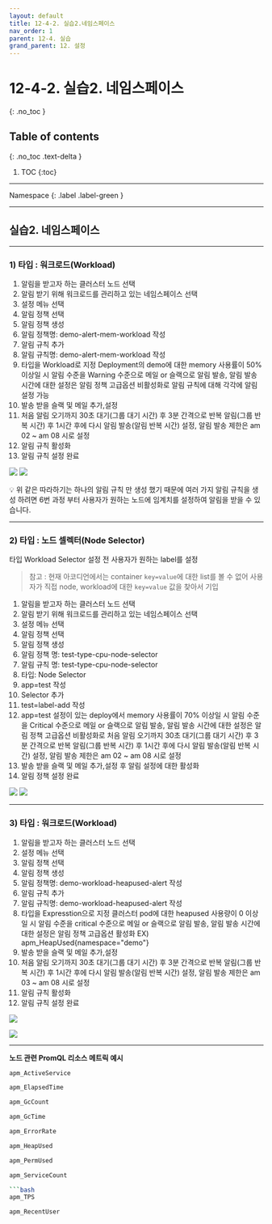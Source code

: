 ```yaml
---
layout: default
title: 12-4-2. 실습2.네임스페이스
nav_order: 1
parent: 12-4. 실습
grand_parent: 12. 설정
---
```


# 12-4-2. 실습2. 네임스페이스
{: .no_toc }

## Table of contents
{: .no_toc .text-delta }

1. TOC
{:toc}

---

<div class="code-example" markdown="1">
Namespace
{: .label .label-green }
</div>

---

## 실습2. 네임스페이스

---

### 1) 타입 : 워크로드(Workload)

1. 알림을 받고자 하는 클러스터 노드 선택
2. 알림 받기 위해 워크로드를 관리하고 있는 네임스페이스 선택
3. 설정 메뉴 선택
4. 알림 정책 선택
5. 알림 정책 생성
6. 알림 정책명: demo-alert-mem-workload 작성
7. 알림 규칙 추가
8. 알림 규칙명: demo-alert-mem-workload 작성
9. 타입을 Workload로 지정 Deployment의 demo에 대한 memory 사용률이 50% 이상일 시 알림 수준을 Warning 수준으로 메일 or 슬랙으로 알림 발송, 알림 발송 시간에 대한 설정은 알림 정책 고급옵션 비활성화로 알림 규칙에 대해 각각에 알림 설정 가능
10. 발송 받을 슬랙 및 메일 추가,설정
11. 처음 알림 오기까지 30초 대기(그룹 대기 시간) 후 3분 간격으로 반복 알림(그룹 반복 시간) 후 1시간 후에 다시 알림 발송(알림 반복 시간) 설정, 알림 발송 제한은 am 02 ~ am 08 시로 설정
12. 알림 규칙 활성화
13. 알림 규칙 설정 완료

![](/assets/images/setting/)
![](/assets/images/setting/)

💡 위 같은 따라하기는 하나의 알림 규칙 만 생성 했기 때문에 여러 가지 알림 규칙을 생성 하려면 6번 과정 부터 사용자가 원하는 노드에 임계치를 설정하여 알림을 받을 수 있습니다.

---

### 2) 타입 : 노드 셀렉터(Node Selector)

타입 Workload Selector 설정 전 사용자가 원하는 label를 설정

> 참고 : 현재 아코디언에서는 container `key=value`에 대한 list를 볼 수 없어 사용자가 직접 node, workload에 대한 `key=value` 값을 찾아서 기입

1. 알림을 받고자 하는 클러스터 노드 선택
2. 알림 받기 위해 워크로드를 관리하고 있는 네임스페이스 선택
3. 설정 메뉴 선택
4. 알림 정책 선택
5. 알림 정책 생성
6. 알림 정책 명: test-type-cpu-node-selector
7. 알림 규칙 명: test-type-cpu-node-selector
8. 타입: Node Selector
9. app=test 작성
10. Selector 추가 
11. test=label-add 작성
12. app=test 설정이 있는 deploy에서 memory 사용률이 70% 이상일 시 알림 수준을 Critical 수준으로 메일 or 슬랙으로 알림 발송, 알림 발송 시간에 대한 설정은 알림 정책 고급옵션 비활성화로 처음 알림 오기까지 30초 대기(그룹 대기 시간) 후 3분 간격으로 반복 알림(그룹 반복 시간) 후 1시간 후에 다시 알림 발송(알림 반복 시간) 설정, 알림 발송 제한은 am 02 ~ am 08 시로 설정
13. 발송 받을 슬랙 및 메일 추가,설정 후 알림 설정에 대한 활성화
14. 알림 정책 설정 완료

![](/assets/images/setting/)
![](/assets/images/setting/)


---

### 3) 타입 : 워크로드(Workload)

1. 알림을 받고자 하는 클러스터 노드 선택
2. 설정 메뉴 선택
3. 알림 정책 선택
4. 알림 정책 생성
5. 알림 정책명: demo-workload-heapused-alert 작성
6. 알림 규칙 추가
7. 알림 규칙명: demo-workload-heapused-alert 작성
8. 타입을 Expresstion으로 지정 클러스터 pod에 대한 heapused 사용량이 0 이상일 시 알림 수준을 critical 수준으로 메일 or 슬랙으로 알림 발송, 알림 발송 시간에 대한 설정은 알림 정책 고급옵션 활성화
EX) apm_HeapUsed{namespace="demo"}
9. 발송 받을 슬랙 및 메일 추가,설정
10. 처음 알림 오기까지 30초 대기(그룹 대기 시간) 후 3분 간격으로 반복 알림(그룹 반복 시간) 후 1시간 후에 다시 알림 발송(알림 반복 시간) 설정, 알림 발송 제한은 am 03 ~ am 08 시로 설정
11. 알림 규칙 활성화
12. 알림 규칙 설정 완료

![](/assets/images/setting/)

![](/assets/images/setting/)

---

**노드 관련 PromQL 리소스 메트릭 예시**

```bash
apm_ActiveService
```

```bash
apm_ElapsedTime
```

```bash
apm_GcCount
```

```bash
apm_GcTime
```

```bash
apm_ErrorRate
```

```bash
apm_HeapUsed
```

```bash
apm_PermUsed
```

```bash
apm_ServiceCount

```bash
apm_TPS
```

```bash
apm_RecentUser
```